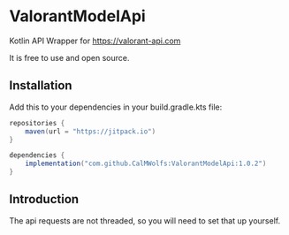 # ValorantModelApi

Kotlin API Wrapper for https://valorant-api.com


It is free to use and open source.

## Installation

Add this to your dependencies in your build.gradle.kts file:

```gradle
repositories {
    maven(url = "https://jitpack.io")
}

dependencies {
    implementation("com.github.CalMWolfs:ValorantModelApi:1.0.2")
}
```

## Introduction

The api requests are not threaded, so you will need to set that up yourself.
